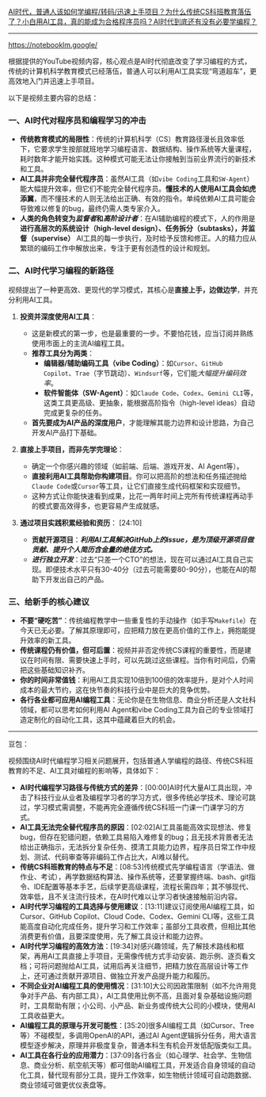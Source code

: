 

[AI时代，普通人该如何学编程/转码/迅速上手项目？为什么传统CS科班教育落伍了？小白用AI工具，真的能成为合格程序员吗？AI时代到底还有没有必要学编程？](https://youtu.be/j0tArdV9xec?si=TDd-M9crsZKjT0SR)

---

https://notebooklm.google/

根据提供的YouTube视频内容，核心观点是AI时代彻底改变了学习编程的方式，传统的计算机科学教育模式已经落伍，普通人可以利用AI工具实现“弯道超车”，更高效地入门并迅速上手项目。

以下是视频主要内容的总结：

### 一、AI时代对程序员和编程学习的冲击

- **传统教育模式的局限性**：传统的计算机科学（CS）教育路径漫长且效率低下，它要求学生按部就班地学习编程语言、数据结构、操作系统等大量课程，耗时数年才能开始实践。这种模式可能无法让你接触到当前业界流行的新技术和工具。
- **AI工具并非完全替代程序员**：虽然AI工具（如`vibe Coding`工具和`SW-Agent`）能大幅提升效率，但它们不能完全替代程序员。**懂技术的人使用AI工具会如虎添翼**，而不懂技术的人则无法给出正确、有效的指令。单纯依赖AI工具可能会导致难以修复的bug，最终仍需人类专家介入。
- **人类的角色转变为*监督者*和*高阶设计者***：在AI辅助编程的模式下，人的作用是**进行高层次的系统设计（high-level design）、任务拆分（subtasks），并监督（supervise）** AI工具的每一步执行，及时给予反馈和修正。人的精力应从繁琐的编码工作中解放出来，专注于更有创造性的设计和规划。

### 二、AI时代学习编程的新路径

视频提出了一种更高效、更现代的学习模式，其核心是**直接上手，边做边学**，并充分利用AI工具。

1. **投资并深度使用AI工具**：
    
    - 这是新模式的第一步，也是最重要的一步。不要怕花钱，应当订阅并熟练使用市面上的主流AI编程工具。
    - **推荐工具分为两类**：
        - **编辑器/辅助编码工具（vibe Coding）**：如`Cursor`、`GitHub Copilot`、`Trae`（字节跳动）、`Windsurf`等，它们能*大幅提升编码效率*。
        - **软件智能体（SW-Agent）**：如`Claude Code`、`Codex`、`Gemini CLI`等，这类工具更高级、更抽象，能根据高阶指令（high-level ideas）自动完成更复杂的任务。
    - **首先要成为AI产品的深度用户**，才能理解其能力边界和设计思路，为自己开发AI产品打下基础。
2. **直接上手项目，而非先学完理论**：
    
    - 确定一个你感兴趣的领域（如前端、后端、游戏开发、AI Agent等）。
    - **直接利用AI工具帮助你构建项目**。你可以把高阶的想法和任务描述抛给`Claude Code`或`Cursor`等工具，让它们直接生成代码框架和实现细节。
    - 这种方式让你能快速看到成果，比花一两年时间上完所有传统课程再动手的模式要高效得多，也更容易产生成就感。
3. **通过项目实践积累经验和资历**：
    [24:10]
    - **贡献开源项目**：***利用AI工具解决GitHub上的issue，是为顶级开源项目做贡献、提升个人简历含金量的绝佳方式。***
    - ***进行独立开发***：过去“只差一个CTO”的想法，现在可以通过AI工具自己实现。即便技术水平只有30-40分（过去可能需要80-90分），也能在AI的帮助下开发出自己的产品。

### 三、给新手的核心建议

- **不要“硬吃苦”**：传统编程教学中一些重复性的手动操作（如手写`Makefile`）在今天已无必要。了解其原理即可，应把精力放在更高价值的工作上，拥抱能提升效率的新工具。
- **传统课程仍有价值，但可后置**：视频并非否定传统CS课程的重要性，而是建议在时间有限、需要快速上手时，可以先跳过这些课程。当你有时间后，仍需把这些基础知识补齐。
- **你的时间非常值钱**：利用AI工具实现10倍到100倍的效率提升，是对个人时间成本的最大节约，这在快节奏的科技行业中是巨大的竞争优势。
- **各行各业都可应用AI编程工具**：无论你是在生物信息、商业分析还是人文社科领域，都可以思考如何利用AI Agent和vibe Coding工具为自己的专业领域打造定制化的自动化工具，这其中蕴藏着巨大的机会。

---
豆包：

视频围绕AI时代编程学习相关问题展开，包括普通人学编程的路径、传统CS科班教育的不足、AI工具对编程的影响等，具体如下：
- **AI时代编程学习路径与传统方式的差异**：[00:00]AI时代大量AI工具出现，冲击了科技行业从业者及编程学习者的学习方式，很多传统必学技术、理论可跳过，学习模式需调整，不能再完全遵循传统CS科班一门课一门课学习的方式。
- **AI工具无法完全替代程序员的原因**：[02:02]AI工具虽能高效实现想法、修复bug，但存在犯错问题，依赖工具易陷入难修复的bug；且无技术背景者无法给出正确指示，无法拆分复杂任务、摸清工具能力边界，程序员日常工作中规划、测试、代码审查等非编码工作占比大，AI难以替代。
- **传统CS科班教育的特点与不足**：[08:53]传统模式先学编程语言（学语法、做作业、考试），再学数据结构算法、操作系统等，还要掌握终端、bash、git指令、IDE配置等基本手艺，后续学更高级课程，流程长需四年；其不够现代、效率低，且不关注流行技术，在AI时代难以让学习者快速接触前沿内容。
- **AI时代学习编程的工具选择与使用建议**：[13:11]建议订阅使用AI编程工具，如Cursor、GitHub Copilot、Cloud Code、Codex、Gemini CLI等，这些工具能高度自动化完成任务，提升学习和工作效率；虽部分工具收费，但相比其他消费更有价值，且要深度使用，先了解工具设计和能力边界。
- **AI时代学习编程的高效方法**：[19:34]对感兴趣领域，先了解技术路线和框架，再用AI工具直接上手项目，无需像传统方式手动安装、跑示例、逐页看文档；可将问题抛给AI工具，试用后再关注细节，把精力放在高层设计等工作上，还可通过贡献开源项目、做独立开发产品提升能力和履历。
- **不同企业对AI编程工具的使用情况**：[31:10]大公司因政策限制（如不允许用竞争对手产品、有内部工具），AI工具使用比例不高，且面对复杂基础设施问题时，工具帮助有限；小公司、小产品、新业务或传统大公司的小模块，使用AI工具收益更大。
- **AI编程工具的原理与开发可能性**：[35:20]很多AI编程工具（如Cursor、Tree等）不碰模型，多调用OpenAI的API，通过AI Agent逻辑拆分任务，用大语言模型逐步解决，原理并非极度复杂，普通本科生有机会开发低配版类似工具。
- **AI工具在各行业的应用潜力**：[37:09]各行各业（如心理学、社会学、生物信息、商业分析、航空航天等）都可借助AI编程工具，开发适合自身领域的自动化工具，替代现有部分工具，提升工作效率，如生物统计领域可自动跑数据、商业领域可做更优仪表盘等。